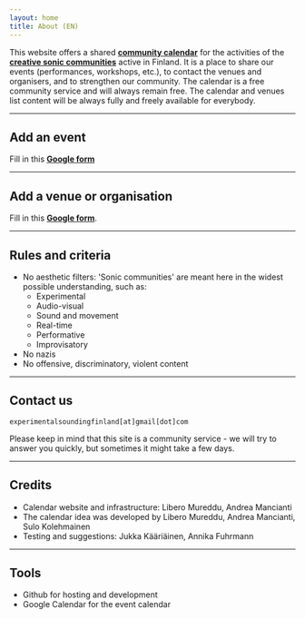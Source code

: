 ```yaml
---
layout: home
title: About (EN)
---
```


<!-- <script src="/assets/colorTitle.js"></script> -->
This website offers a shared **[community calendar](calendar.md)** for the activities of the **[creative sonic communities](#rules-and-criteria)** active in Finland.
It is a place to share our events (performances, workshops, etc.), to contact the venues and organisers, and to strengthen our community. The calendar is a free community service and will always remain free. The calendar and venues list content will be always fully and freely available for everybody.

---

## Add an event
Fill in this **[Google form](https://forms.gle/9Cb2oSwamWKdqRru8)**

---
## Add a venue or organisation
Fill in this **[Google form](https://docs.google.com/forms/d/e/1FAIpQLSdiHSyW8CQkjNykXwj6pLYfZRt0d050XxCU2XqsVQdpOGnfBw/viewform)**.

---

## Rules and criteria
- No aesthetic filters: 'Sonic communities' are meant here in the widest possible understanding, such as:
  - Experimental
  - Audio-visual
  - Sound and movement
  - Real-time
  - Performative
  - Improvisatory
- No nazis
- No offensive, discriminatory, violent content

---

## Contact us
`experimentalsoundingfinland[at]gmail[dot]com` 

Please keep in mind that this site is a community service - we will try to answer you quickly, but sometimes it might take a few days.

---

## Credits
- Calendar website and infrastructure: Libero Mureddu, Andrea Mancianti
- The calendar idea was developed by Libero Mureddu, Andrea Mancianti, Sulo Kolehmainen
- Testing and suggestions: Jukka Kääriäinen, Annika Fuhrmann

---

## Tools
- Github for hosting and development
- Google Calendar for the event calendar

<link rel="shortcut icon" type="image/x-icon" href="favicon.ico?">
